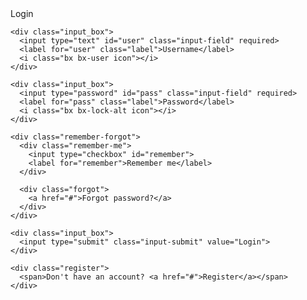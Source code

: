 <!DOCTYPE html>
<html lang="en" >
<head>
  <meta charset="UTF-8">
  <title>Modern Login Form | CodingStella </title>
  <link rel='stylesheet' href='https://unpkg.com/boxicons@2.1.4/css/boxicons.min.css'>
<link rel='stylesheet' href='https://fonts.googleapis.com/css2?family=Poppins&amp;display=swap'><link rel="stylesheet" href="./style.css">

</head>
<body>
<!-- partial:index.partial.html -->
<div class="wrapper">
  <div class="login_box">
    <div class="login-header">
      <span>Login</span>
    </div>

    <div class="input_box">
      <input type="text" id="user" class="input-field" required>
      <label for="user" class="label">Username</label>
      <i class="bx bx-user icon"></i>
    </div>

    <div class="input_box">
      <input type="password" id="pass" class="input-field" required>
      <label for="pass" class="label">Password</label>
      <i class="bx bx-lock-alt icon"></i>
    </div>

    <div class="remember-forgot">
      <div class="remember-me">
        <input type="checkbox" id="remember">
        <label for="remember">Remember me</label>
      </div>

      <div class="forgot">
        <a href="#">Forgot password?</a>
      </div>
    </div>

    <div class="input_box">
      <input type="submit" class="input-submit" value="Login">
    </div>

    <div class="register">
      <span>Don't have an account? <a href="#">Register</a></span>
    </div>
  </div>
</div>
<!-- partial -->
  
</body>
</html>
